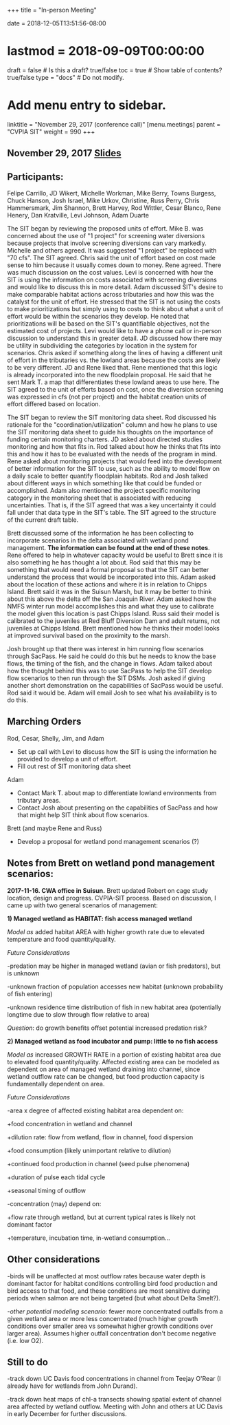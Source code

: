 +++
title = "In-person Meeting"

date = 2018-12-05T13:51:56-08:00
# lastmod = 2018-09-09T00:00:00

draft = false  # Is this a draft? true/false
toc = true  # Show table of contents? true/false
type = "docs"  # Do not modify.

# Add menu entry to sidebar.
linktitle = "November 29, 2017 (conference call)"
[menu.meetings]
  parent = "CVPIA SIT"
  weight = 990
+++

## November 29, 2017 [Slides](https://s3-us-west-2.amazonaws.com/cvpia-meeting-slides/Nov+29+conference+call.pdf)

## Participants:
Felipe Carrillo, JD Wikert, Michelle Workman, Mike Berry, Towns Burgess, Chuck Hanson, Josh Israel, Mike Urkov, Christine, Russ Perry, Chris Hammersmark, Jim Shannon, Brett Harvey, Rod Wittler, Cesar Blanco, Rene Henery, Dan Kratville, Levi Johnson, Adam Duarte

The SIT began by reviewing the proposed units of effort. Mike B. was concerned about the use of &quot;1 project&quot; for screening water diversions because projects that involve screening diversions can vary markedly. Michelle and others agreed. It was suggested &quot;1 project&quot; be replaced with &quot;70 cfs&quot;. The SIT agreed. Chris said the unit of effort based on cost made sense to him because it usually comes down to money. Rene agreed. There was much discussion on the cost values. Levi is concerned with how the SIT is using the information on costs associated with screening diversions and would like to discuss this in more detail. Adam discussed SIT&#39;s desire to make comparable habitat actions across tributaries and how this was the catalyst for the unit of effort. He stressed that the SIT is not using the costs to make prioritizations but simply using to costs to think about what a unit of effort would be within the scenarios they develop. He noted that prioritizations will be based on the SIT&#39;s quantifiable objectives, not the estimated cost of projects. Levi would like to have a phone call or in-person discussion to understand this in greater detail. JD discussed how there may be utility in subdividing the categories by location in the system for scenarios. Chris asked if something along the lines of having a different unit of effort in the tributaries vs. the lowland areas because the costs are likely to be very different. JD and Rene liked that. Rene mentioned that this logic is already incorporated into the new floodplain proposal. He said that he sent Mark T. a map that differentiates these lowland areas to use here. The SIT agreed to the unit of efforts based on cost, once the diversion screening was expressed in cfs (not per project) and the habitat creation units of effort differed based on location.

The SIT began to review the SIT monitoring data sheet. Rod discussed his rationale for the &quot;coordination/utilization&quot; column and how he plans to use the SIT monitoring data sheet to guide his thoughts on the importance of funding certain monitoring charters. JD asked about directed studies monitoring and how that fits in. Rod talked about how he thinks that fits into this and how it has to be evaluated with the needs of the program in mind. Rene asked about monitoring projects that would feed into the development of better information for the SIT to use, such as the ability to model flow on a daily scale to better quantify floodplain habitats. Rod and Josh talked about different ways in which something like that could be funded or accomplished. Adam also mentioned the project specific monitoring category in the monitoring sheet that is associated with reducing uncertainties. That is, if the SIT agreed that was a key uncertainty it could fall under that data type in the SIT&#39;s table. The SIT agreed to the structure of the current draft table.

Brett discussed some of the information he has been collecting to incorporate scenarios in the delta associated with wetland pond management. **The information can be found at the end of these notes**. Rene offered to help in whatever capacity would be useful to Brett since it is also something he has thought a lot about. Rod said that this may be something that would need a formal proposal so that the SIT can better understand the process that would be incorporated into this. Adam asked about the location of these actions and where it is in relation to Chipps Island. Brett said it was in the Suisun Marsh, but it may be better to think about this above the delta off the San Joaquin River. Adam asked how the NMFS winter run model accomplishes this and what they use to calibrate the model given this location is past Chipps Island. Russ said their model is calibrated to the juveniles at Red Bluff Diversion Dam and adult returns, not juveniles at Chipps Island. Brett mentioned how he thinks their model looks at improved survival based on the proximity to the marsh.

Josh brought up that there was interest in him running flow scenarios through SacPass. He said he could do this but he needs to know the base flows, the timing of the fish, and the change in flows. Adam talked about how the thought behind this was to use SacPass to help the SIT develop flow scenarios to then run through the SIT DSMs. Josh asked if giving another short demonstration on the capabilities of SacPass would be useful. Rod said it would be. Adam will email Josh to see what his availability is to do this.



## Marching Orders

Rod, Cesar, Shelly, Jim, and Adam

- Set up call with Levi to discuss how the SIT is using the information he provided to develop a unit of effort.
- Fill out rest of SIT monitoring data sheet

Adam

- Contact Mark T. about map to differentiate lowland environments from tributary areas.
- Contact Josh about presenting on the capabilities of SacPass and how that might help SIT think about flow scenarios.

Brett (and maybe Rene and Russ)

- Develop a proposal for wetland pond management scenarios (?)

## Notes from Brett on wetland pond management scenarios:

**2017-11-16. CWA office in Suisun.** Brett updated Robert on cage study location, design and progress. CVPIA-SIT process. Based on discussion, I came up with two general scenarios of management:

**1) Managed wetland as HABITAT: fish access managed wetland**

_Model as_ added habitat AREA with higher growth rate due to elevated temperature and food quantity/quality.

_Future Considerations_

-predation may be higher in managed wetland (avian or fish predators), but is unknown

-unknown fraction of population accesses new habitat (unknown probability of fish entering)

-unknown residence time distribution of fish in new habitat area (potentially longtime due to slow through flow relative to area)

_Question_: do growth benefits offset potential increased predation risk?

**2) Managed wetland as food incubator and pump: little to no fish access**

_Model as_ increased GROWTH RATE in a portion of existing habitat area due to elevated food quantity/quality. Affected existing area can be modeled as dependent on area of managed wetland draining into channel, since wetland outflow rate can be changed, but food production capacity is fundamentally dependent on area.

_Future Considerations_

-area x degree of affected existing habitat area dependent on:

+food concentration in wetland and channel

+dilution rate: flow from wetland, flow in channel, food dispersion

+food consumption (likely unimportant relative to dilution)

+continued food production in channel (seed pulse phenomena)

+duration of pulse each tidal cycle

+seasonal timing of outflow

-concentration (may) depend on:

+flow rate through wetland, but at current typical rates is likely not dominant factor

+temperature, incubation time, in-wetland consumption…

## Other considerations

-birds will be unaffected at most outflow rates because water depth is dominant factor for habitat conditions controlling bird food production and bird access to that food, and these conditions are most sensitive during periods when salmon are not being targeted (but what about Delta Smelt?).

-_other potential modeling scenario_: fewer more concentrated outfalls from a given wetland area or more less concentrated (much higher growth conditions over smaller area vs somewhat higher growth conditions over larger area). Assumes higher outfall concentration don&#39;t become negative (i.e. low O2).

## Still to do

-track down UC Davis food concentrations in channel from Teejay O&#39;Rear (I already have for wetlands from John Durand).

-track down heat maps of chl-a transects showing spatial extent of channel area affected by wetland outflow. Meeting with John and others at UC Davis in early December for further discussions.
